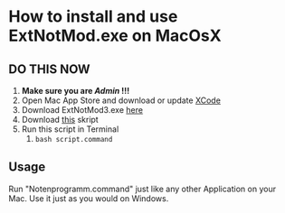 # How to install and use ExtNotMod.exe on MacOsX

## DO THIS NOW
1. **Make sure you are _Admin_ !!!**
1. Open Mac App Store and download or update [XCode](https://itunes.apple.com/de/app/xcode/id497799835?mt=12)
1. Download ExtNotMod3.exe [here](https://www.svws.nrw.de/fileadmin/user_upload/Module/ExtNotMod3.exe)
1. Download [this](https://github.com/noahbiederbeck/extnotmod3formac/blob/master/script.command) skript
1. Run this script in Terminal
    1. `bash script.command`

## Usage
Run "Notenprogramm.command" just like any other Application on your Mac. Use it just as you would on Windows.
